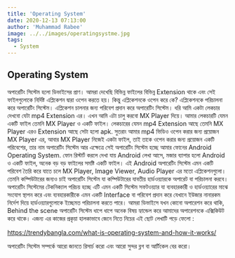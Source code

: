 ```yaml
---
title: 'Operating System'
date: 2020-12-13 07:13:00
author: 'Muhammad Rabee'
image: ../../images/operatingsystme.jpg
tags:
  - System
---
```


## Operating System
অপারেটিং সিস্টেম হলো ডিভাইসের প্রাণ। আমরা দেখেছি বিভিন্ন ফাইলের বিভিন্ন Extension থাকে এবং সেই ফাইলগুলোকে নির্দিষ্ট এপ্লিকেশন দ্বারা ওপেন করতে হয়। কিন্তু এপ্লিকেশনকে ওপেন করে কে? এপ্লিকেশনকে পরিচালনা করে অপারেটিং সিস্টেম। এপ্লিকেশন চালনার জন্য পরিবেশ প্রদান করে অপারেটিং সিস্টেম। ধরি আমি একটা লেকচার দেখবো যেটা mp4 Extension এর। এখন আমি এটা চালু করবো MX Player দিয়ে। আমার লেকচারটি যেমন একটি ফাইল তেমনি MX Player ও একটি ফাইল। লেকচারের যেমন mp4 Extension আছে তেমনি MX Player এরও Extension আছে সেটা হলো apk. সুতরাং আমার mp4 ভিডিও ওপেন করার জন্য প্রয়োজন MX Player এর, আবার MX Player নিজেই একটা ফাইল, তাই তাকে ওপেন করার জন্য প্রয়োজন একটি পরিবেশের, তার নাম অপারেটিং সিস্টেম আর এক্ষেত্রে সেই অপারেটিং সিস্টেম হচ্ছে আমার ফোনের Android Operating System. ফোন রিস্টার্ট করলে দেখা যায় Android লেখা আসে, মজার ব্যাপার হলো Android ও একটি ফাইল, অনেক বড় বড় ফাইলের সমষ্টি একটি ফাইল। এই Android অপারেটিং সিস্টেম এমন একটি পরিবেশ তৈরি করে যাতে চলে MX Player, Image Viewer, Audio Player এর মতো এপ্লিকেশনগুলো। তেমনি কম্পিউটারের জন্যও চাই অপারেটিং সিস্টেম যা কম্পিউটারের যাবতীয় হার্ডওয়্যারকে অপারেট বা পরিচালনা করবে। 
অপারেটিং সিস্টেমের টেকনিক্যাল পরিচয় হচ্ছে এটি এমন একটি সিস্টেম সফটওয়্যার যা ব্যবহারকারী ও হার্ডওয়্যারের মাঝে সংযোগ স্থাপন করে এবং ব্যবহারকারীকে এমন একটি Interface বা পরিবেশ প্রদান করে যেখানে ইউজার নানারকম নির্দেশ দিয়ে হার্ডওয়্যারগুলোকে ইচ্ছেমত পরিচালনা করতে পারে। আমরা ডিভাইসে যখন কোনো অপারেশন করে থাকি, Behind the scene অপারেটিং সিস্টেম ধাপে ধাপে অনেক বিষয় হ্যান্ডেল করে আমাদের অপারেশনকে এক্সিকিউট করে থাকে। এজন্য এর কাজের প্রকৃয়া হালকাভাবে জেনে নিতে নিচের এই ছোট লেখাটি পড়ে ফেলো :

https://trendybangla.com/what-is-operating-system-and-how-it-works/

অপারেটিং সিস্টেম সম্পর্কে আরো জানতে রিসার্চ করো এবং আরো সুন্দর ব্লগ বা আর্টিকেল বের করো। 
